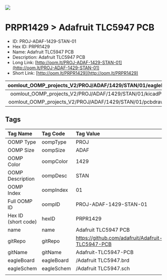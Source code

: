 


  
![][im]
# PRPR1429 > Adafruit TLC5947 PCB

- ID: PROJ-ADAF-1429-STAN-01
- Hex ID: PRPR1429
- Name: Adafruit TLC5947 PCB
- Description: Adafruit TLC5947 PCB
- Long Link: [http://oom.lt/PROJ-ADAF-1429-STAN-01](http://oom.lt/PROJ-ADAF-1429-STAN-01)
- Short Link: [http://oom.lt/PRPR1429](http://oom.lt/PRPR1429)
  

|oomlout_OOMP_projects_V2/PROJ/ADAF/1429/STAN/01/eagleImage.png|oomlout_OOMP_projects_V2/PROJ/ADAF/1429/STAN/01/eagleSchemImage.png|oomlout_OOMP_projects_V2/PROJ/ADAF/1429/STAN/01/kicadPcb3dFront.png|oomlout_OOMP_projects_V2/PROJ/ADAF/1429/STAN/01/kicadPcb3dBack.png|
| :---: | :---: | :---: | :---: |
|oomlout_OOMP_projects_V2/PROJ/ADAF/1429/STAN/01/kicadPcb3d.png|oomlout_OOMP_projects_V2/PROJ/ADAF/1429/STAN/01/bomBack.png|oomlout_OOMP_projects_V2/PROJ/ADAF/1429/STAN/01/bomFront.png|oomlout_OOMP_projects_V2/PROJ/ADAF/1429/STAN/01/pcbdraw.svg|
|oomlout_OOMP_projects_V2/PROJ/ADAF/1429/STAN/01/pcbdrawBack.svg||||

## Tags
  

|Tag Name|Tag Code|Tag Value|
| :--- | :--- | :--- |
|OOMP Type|oompType|PROJ|
|OOMP Size|oompSize|ADAF|
|OOMP Color|oompColor|1429|
|OOMP Description|oompDesc|STAN|
|OOMP Index|oompIndex|01|
|Full OOMP ID|oompID|PROJ-ADAF-1429-STAN-01|
|Hex ID (short code)|hexID|PRPR1429|
|name|name|Adafruit TLC5947 PCB|
|gitRepo|gitRepo|https://github.com/adafruit/Adafruit-TLC5947-PCB|
|gitName|gitName|Adafruit-TLC5947-PCB|
|eagleBoard|eagleBoard|/Adafruit TLC5947.brd|
|eagleSchem|eagleSchem|/Adafruit TLC5947.sch|
||||



[im]: PROJ/ADAF/1429/STAN/01/kicadPcb3d_450.png
